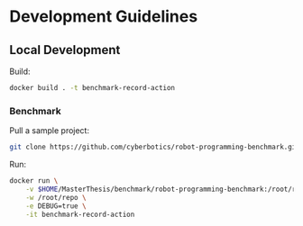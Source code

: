 # Development Guidelines

## Local Development
Build:
```bash
docker build . -t benchmark-record-action
```

### Benchmark

Pull a sample project:
```bash
git clone https://github.com/cyberbotics/robot-programming-benchmark.git $HOME/robot-programming-benchmark
```

Run:
```bash
docker run \
    -v $HOME/MasterThesis/benchmark/robot-programming-benchmark:/root/repo \
    -w /root/repo \
    -e DEBUG=true \
    -it benchmark-record-action
```
